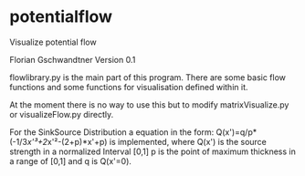 # potentialflow
Visualize potential flow

Florian Gschwandtner
Version 0.1

flowlibrary.py is the main part of this program. There are some basic flow functions and some functions for visualisation defined within it.

At the moment there is no way to use this but to modify matrixVisualize.py or visualizeFlow.py directly.

For the SinkSource Distribution a equation in the form:
Q(x')=q/p*(-1/3*x'³+2*x'²-(2+p)*x'+p) is implemented, where Q(x') is the source strength in a normalized Interval [0,1] p is the point of maximum thickness in a range of [0,1] and q is Q(x'=0).
